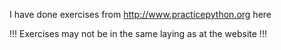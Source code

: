 I have done exercises from http://www.practicepython.org here

!!! Exercises may not be in the same laying as at the website !!!
